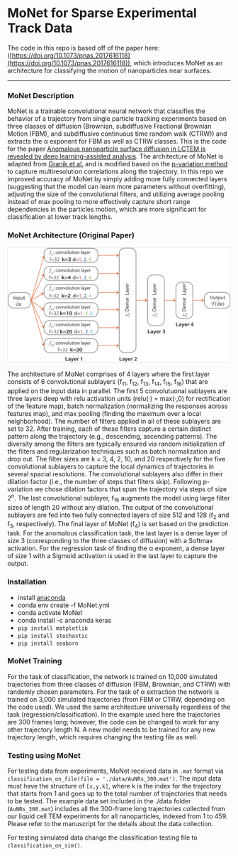 # MoNet for Sparse Experimental Track Data
The code in this repo is based off of the paper here: ([https://doi.org/10.1073/pnas.2017616118](https://doi.org/10.1073/pnas.2017616118)), which introduces MoNet as an architecture for classifying the motion of nanoparticles near surfaces.

* * * * * *
### MoNet Description
MoNet is a trainable convolutional neural network that classifies the behavior of a trajectory from single particle tracking experiments based on three classes of diffusion (Brownian, subdiffusive Fractional Brownian Motion (FBM), and subdiffusive continuous time random walk (CTRW)) and extracts the α exponent for FBM as well as CTRW classes. This is the code for the paper [Anomalous nanoparticle surface diffusion in LCTEM is revealed by deep learning-assisted analysis](https://doi.org/10.1073/pnas.2017616118). The architecture of MoNet is adapted from [Granik et al.](https://github.com/AnomDiffDB/DB) and is modified based on the [p-variation method](https://journals.aps.org/prl/abstract/10.1103/PhysRevLett.103.180602) to capture multiresolution correlations along the trajectory. In this repo we improved accuracy of MoNet by simply adding more fully connected layers (suggesting that the model can learn more parameters without overfitting), adjusting the size of the convolutional filters, and utilizing average pooling instead of max pooling to more effectively capture short range dependencies in the particles motion, which are more significant for classification at lower track lengths.

### MoNet Architecture (Original Paper)
<p align="center">
<img src="./images/monetarc.png" width="600" /> </p>

The architecture of MoNet comprises of 4 layers where the first layer consists of 6 convolutional sublayers (f<sub>11</sub>, f<sub>12</sub>, f<sub>13</sub>, f<sub>14</sub>, f<sub>15</sub>, f<sub>16</sub>) that are applied on the input data in parallel. The first 5 convolutuonal sublayers are three layers deep with relu activation units (relu(·) = max(·,0) for rectification of the feature map), batch normalization (normalizing the responses across features map), and max pooling (finding the maximum over a local neighborhood). The number of filters applied in all of these sublayers are set to 32. After training, each of these filters capture a certain distinct pattern along the trajectory (e.g., descending, ascending patterns). The diversity among the filters are typically ensured via random initialization of the filters and regularization techniques such as batch normalization and drop out. The filter sizes are k = 3, 4, 2, 10, and 20 respectively for the five convolutional sublayers to capture the local dynamics of trajectories in several spacial resolutions. The convolutional sublayers also differ in their dilation factor (i.e., the number of steps that filters skip). Following p-variation we chose dilation factors that span the trajectory via steps of size 2<sup>n</sup>. The last convolutional sublayer, f<sub>16</sub> augments the model using large filter sizes of length 20 without any dilation. The output of the convolutional sublayers are fed into two fully connected layers of size 512 and 128 (f<sub>2</sub> and f<sub>3</sub>, respectively). The final layer of MoNet (f<sub>4</sub>) is set based on the prediction task. For the anomalous classification task, the last layer is a dense layer of size 3 (corresponding to the three classes of diffusion) with a Softmax activation. For the regression task of finding the α exponent, a dense layer of size 1 with a Sigmoid activation is used in the last layer to capture the output.

### Installation

- install [anaconda](https://docs.anaconda.com/anaconda/install/)
- conda env create -f MoNet.yml
- conda activate MoNet
- conda install -c anaconda keras
- `pip install matplotlib`
- `pip install stochastic`
- `pip install seaborn`

### MoNet Training

For the task of classification, the network is trained on 10,000 simulated trajectories from three classes of diffusion (FBM, Brownian, and CTRW) with randomly chosen parameters. For the task of α extraction the network is trained on 3,000 simulated trajectories (from FBM or CTRW, depending on the code used). We used the same architecture universally regardless of the task (regression/classification). In the example used here the trajectories are 300 frames long; however, the code can be changed to work for any other trajectory length N. A new model needs to be trained for any new trajectory length, which requires changing the testing file as well. 

### Testing using MoNet

For testing data from experiments, MoNet received data in `.mat` format via `classification_on_file(file = './data/AuNRs_300.mat')`. The input data must have the structure of `[x,y,k]`, where k is the index for the trajectory that starts from 1 and goes up to the total number of trajectories that needs to be tested. The example data set included in the ./data folder (`AuNRs_300.mat`) includes all the 300-frame long trajectories collected from our liquid cell TEM experiments for all nanoparticles, indexed from 1 to 459. Please refer to the manuscript for the details about the data collection.

For testing simulated data change the classification testing file to `classification_on_sim()`. 
